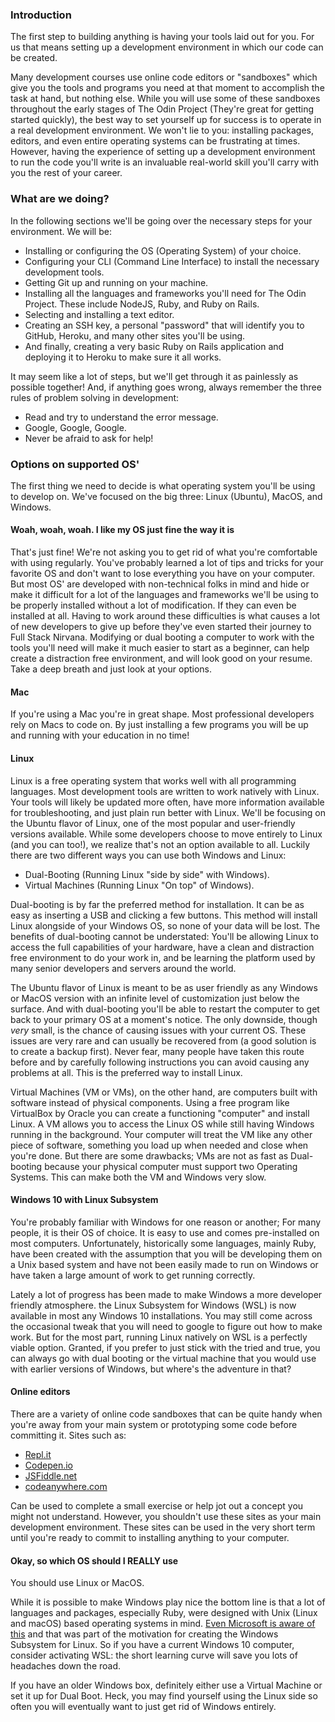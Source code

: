 ### Introduction

The first step to building anything is having your tools laid out for you. For us that means setting up a development environment in which our code can be created.

Many development courses use online code editors or "sandboxes" which give you the tools and programs you need at that moment to accomplish the task at hand, but nothing else. While you will use some of these sandboxes throughout the early stages of The Odin Project (They're great for getting started quickly), the best way to set yourself up for success is to operate in a real development environment. We won't lie to you: installing packages, editors, and even entire operating systems can be frustrating at times. However, having the experience of setting up a development environment to run the code you'll write is an invaluable real-world skill you'll carry with you the rest of your career.

### What are we doing?

In the following sections we'll be going over the necessary steps for your environment. We will be:

* Installing or configuring the OS (Operating System) of your choice.
* Configuring your CLI (Command Line Interface) to install the necessary development tools.
* Getting Git up and running on your machine.
* Installing all the languages and frameworks you'll need for The Odin Project. These include NodeJS, Ruby, and Ruby on Rails.
* Selecting and installing a text editor.
* Creating an SSH key, a personal "password" that will identify you to GitHub, Heroku, and many other sites you'll be using.
* And finally, creating a very basic Ruby on Rails application and deploying it to Heroku to make sure it all works.

It may seem like a lot of steps, but we'll get through it as painlessly as possible together! And, if anything goes wrong, always remember the three rules of problem solving in development:

* Read and try to understand the error message.
* Google, Google, Google.
* Never be afraid to ask for help!

### Options on supported OS'

The first thing we need to decide is what operating system you'll be using to develop on. We've focused on the big three: Linux (Ubuntu), MacOS, and Windows.

#### Woah, woah, woah. I like my OS just fine the way it is

That's just fine! We're not asking you to get rid of what you're comfortable with using regularly. You've probably learned a lot of tips and tricks for your favorite OS and don't want to lose everything you have on your computer. But most OS' are developed with non-technical folks in mind and hide or make it difficult for a lot of the languages and frameworks we'll be using to be properly installed without a lot of modification. If they can even be installed at all. Having to work around these difficulties is what causes a lot of new developers to give up before they've even started their journey to Full Stack Nirvana. Modifying or dual booting a computer to work with the tools you'll need will make it much easier to start as a beginner, can help create a distraction free environment, and will look good on your resume. Take a deep breath and just look at your options.

#### Mac

If you're using a Mac you're in great shape.  Most professional developers rely on Macs to code on. By just installing a few programs you will be up and running with your education in no time!

#### Linux

Linux is a free operating system that works well with all programming languages. Most development tools are written to work natively with Linux. Your tools will likely be updated more often, have more information available for troubleshooting, and just plain run better with Linux. We'll be focusing on the Ubuntu flavor of Linux, one of the most popular and user-friendly versions available. While some developers choose to move entirely to Linux (and you can too!), we realize that's not an option available to all. Luckily there are two different ways you can use both Windows and Linux:

* Dual-Booting (Running Linux "side by side" with Windows).
* Virtual Machines (Running Linux "On top" of Windows).

Dual-booting is by far the preferred method for installation. It can be as easy as inserting a USB and clicking a few buttons. This method will install Linux alongside of your Windows OS, so none of your data will be lost. The benefits of dual-booting cannot be understated: You'll be allowing Linux to access the full capabilities of your hardware, have a clean and distraction free environment to do your work in, and be learning the platform used by many senior developers and servers around the world.

The Ubuntu flavor of Linux is meant to be as user friendly as any Windows or MacOS version with an infinite level of customization just below the surface. And with dual-booting you'll be able to restart the computer to get back to your primary OS at a moment's notice. The only downside, though _very_ small, is the chance of causing issues with your current OS. These issues are very rare and can usually be recovered from (a good solution is to create a backup first). Never fear, many people have taken this route before and by carefully following instructions you can avoid causing any problems at all. This is the preferred way to install Linux.

Virtual Machines (VM or VMs), on the other hand, are computers built with software instead of physical components. Using a free program like VirtualBox by Oracle you can create a functioning "computer" and install Linux. A VM allows you to access the Linux OS while still having Windows running in the background. Your computer will treat the VM like any other piece of software, something you load up when needed and close when you're done. But there are some drawbacks; VMs are not as fast as Dual-booting because your physical computer must support two Operating Systems. This can make both the VM and Windows very slow.

#### Windows 10 with Linux Subsystem

You're probably familiar with Windows for one reason or another; For many people, it is their OS of choice. It is easy to use and comes pre-installed on most computers. Unfortunately, historically some languages, mainly Ruby, have been created with the assumption that you will be developing them on a Unix based system and have not been easily made to run on Windows or have taken a large amount of work to get running correctly.

Lately a lot of progress has been made to make Windows a more developer friendly atmosphere. the Linux Subsystem for Windows (WSL) is now available in most any Windows 10 installations. You may still come across the occasional tweak that you will need to google to figure out how to make work. But for the most part, running Linux natively on WSL is a perfectly viable option. Granted, if you prefer to just stick with the tried and true, you can always go with dual booting or the virtual machine that you would use with earlier versions of Windows, but where's the adventure in that?

#### Online editors

There are a variety of online code sandboxes that can be quite handy when you're away from your main system or prototyping some code before committing it. Sites such as:

* [Repl.it](https://repl.it/)
* [Codepen.io](https://codepen.io/)
* [JSFiddle.net](https://jsfiddle.net/)
* [codeanywhere.com](https://codeanywhere.com/)

Can be used to complete a small exercise or help jot out a concept you might not understand. However, you shouldn't use these sites as your main development environment. These sites can be used in the very short term until you're ready to commit to installing anything to your computer.

#### Okay, so which OS should I REALLY use

You should use Linux or MacOS.

While it is possible to make Windows play nice the bottom line is that a lot of languages and packages, especially Ruby, were designed with Unix (Linux and macOS) based operating systems in mind. [Even Microsoft is aware of this](https://blogs.msdn.microsoft.com/premier_developer/2018/04/27/why-developers-should-install-wsl-today/) and that was part of the motivation for creating the Windows Subsystem for Linux. So if you have a current Windows 10 computer, consider activating WSL: the short learning curve will save you lots of headaches down the road.

If you have an older Windows box, definitely either use a Virtual Machine or set it up for Dual Boot. Heck, you may find yourself using the Linux side so often you will eventually want to just get rid of Windows entirely.
